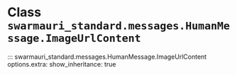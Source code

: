 # Class `swarmauri_standard.messages.HumanMessage.ImageUrlContent`

::: swarmauri_standard.messages.HumanMessage.ImageUrlContent
    options.extra:
      show_inheritance: true

